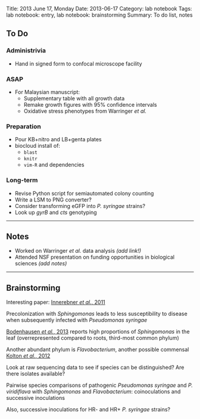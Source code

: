 Title: 2013 June 17, Monday
Date: 2013-06-17
Category: lab notebook
Tags: lab notebook: entry, lab notebook: brainstorming
Summary: To do list, notes

## To Do ##

### Administrivia ###

- Hand in signed form to confocal microscope facility

### ASAP ###

- For Malaysian manuscript:
    - Supplementary table with all growth data
    - Remake growth figures with 95% confidence intervals
    - Oxidative stress phenotypes from Warringer _et al._ 

### Preparation ###

- Pour KB+nitro and LB+genta plates
- biocloud install of:
    - `blast`
    - `knitr`
    - `vim-R` and dependencies

### Long-term ###

- Revise Python script for semiautomated colony counting
- Write a LSM to PNG converter?
- Consider transforming eGFP into _P. syringae_ strains? 
- Look up _gyrB_ and _cts_ genotyping

***

## Notes ##

- Worked on Warringer _et al._ data analysis *(add link!)*
- Attended NSF presentation on funding opportunities in biological sciences
  *(add notes)*

***

## Brainstorming ##

Interesting paper: [Innerebner _et al._, 2011](http://dx.doi.org/10.1128/AEM.00133-11)

Precolonization with _Sphingomonas_ leads to less susceptibility to disease when
subsequently infected with _Pseudomonas syringae_

[Bodenhausen _et al._, 2013](http://dx.doi.org/10.1371/journal.pone.0056329)
reports high proportions of _Sphingomonas_ in the leaf (overrepresented compared
to roots, third-most common phylum)

Another abundant phylum is _Flavobacterium_, another possible commensal [Kolton
_et al._, 2012](http://dx.doi.org/10.1128/JB.01249-12)

Look at raw sequencing data to see if species can be distinguished? Are there
isolates available?

Pairwise species comparisons of pathogenic _Pseudomonas syringae_ and
_P. viridiflava_ with _Sphingomonas_ and _Flavobacterium_: coinoculations and
successive inoculations

Also, successive inoculations for HR- and HR+ _P. syringae_ strains?
